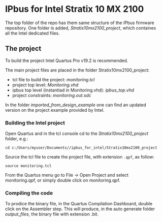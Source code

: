 IPbus for Intel Stratix 10 MX 2100
==================================

The top folder of the repo has them same structure of the IPbus firmware repository.
One folder is added, _Stratix10mx2100_project_, which containes all the Intel dedicated files.

## The project

To build the project Intel Quartus Pro v19.2 is recommended.

The main project files are placed in the folder Stratix10mx2100_project:

- tcl file to build the project: _monitoring.tcl_
- project top level: _Monitoring.vhd_
- ipbus top level (instantiad in Monitoring.vhd): _ipbus_top.vhd_
- project constraints: _monitoring.out.sdc_

In the folder _imported_from_design_example_ one can find an updated version on the project example provided by Intel.

### Building the Intel project

Open Quartus and in the tcl console cd to the _Stratix10mx2100_project_ folder, e.g.:

`cd c:/Users/myuser/Documents//ipbus_for_intel/Stratix10mx2100_project`

Source the tcl file to create the project file, with extension `.qpf`, as follow:

`source monitoring.tcl`

From the Quartus menu go to File -> Open Project and select monitoring.qpf, or simply double click on monitoring.qpf.

### Compiling the code

To prodice the binary file, in the Quartus Compilation Dashboard, double click on the Assembler step.
This will produce, in the auto generate folder _output_files_, the binary file with extension .bit.







